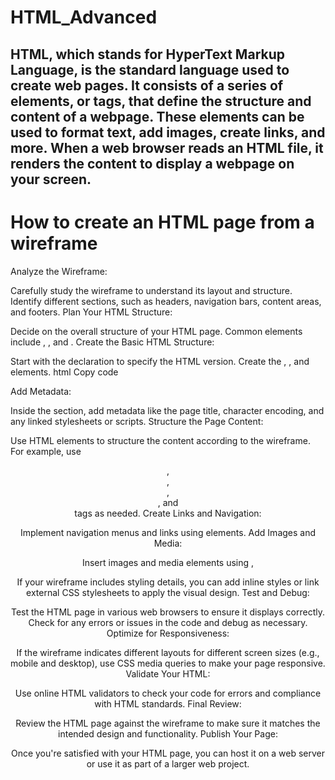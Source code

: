 # HTML_Advanced

## HTML, which stands for HyperText Markup Language, is the standard language used to create web pages. It consists of a series of elements, or tags, that define the structure and content of a webpage. These elements can be used to format text, add images, create links, and more. When a web browser reads an HTML file, it renders the content to display a webpage on your screen.

# How to create an HTML page from a wireframe
Analyze the Wireframe:

Carefully study the wireframe to understand its layout and structure.
Identify different sections, such as headers, navigation bars, content areas, and footers.
Plan Your HTML Structure:

Decide on the overall structure of your HTML page. Common elements include <html>, <head>, and <body>.
Create the Basic HTML Structure:

Start with the <!DOCTYPE html> declaration to specify the HTML version.
Create the <html>, <head>, and <body> elements.
html
Copy code
<!DOCTYPE html>
<html>
<head>
    <title>Your Page Title</title>
</head>
<body>
    <!-- Your content will go here -->
</body>
</html>
Add Metadata:

Inside the <head> section, add metadata like the page title, character encoding, and any linked stylesheets or scripts.
Structure the Page Content:

Use HTML elements to structure the content according to the wireframe. For example, use <header>, <nav>, <section>, <article>, and <footer> tags as needed.
Create Links and Navigation:

Implement navigation menus and links using <a> elements.
Add Images and Media:

Insert images and media elements using <img>, <audio>, or <video> tags as specified in the wireframe.
Apply Styles:

If your wireframe includes styling details, you can add inline styles or link external CSS stylesheets to apply the visual design.
Test and Debug:

Test the HTML page in various web browsers to ensure it displays correctly.
Check for any errors or issues in the code and debug as necessary.
Optimize for Responsiveness:

If the wireframe indicates different layouts for different screen sizes (e.g., mobile and desktop), use CSS media queries to make your page responsive.
Validate Your HTML:

Use online HTML validators to check your code for errors and compliance with HTML standards.
Final Review:

Review the HTML page against the wireframe to make sure it matches the intended design and functionality.
Publish Your Page:

Once you're satisfied with your HTML page, you can host it on a web server or use it as part of a larger web project.

